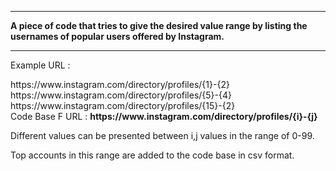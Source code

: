 <hr>

<strong>A piece of code that tries to give the desired value range by listing the usernames of popular users offered by Instagram.
</strong>


<hr>

Example URL :
<link>https://www.instagram.com/directory/profiles/{1}-{2}</link> 
<br>
<link>https://www.instagram.com/directory/profiles/{5}-{4}</link>
<br>
<link>https://www.instagram.com/directory/profiles/{15}-{2}</link>
<br>
Code Base F URL :
<strong>https://www.instagram.com/directory/profiles/{i}-{j}</strong>

Different values can be presented between i,j values in the range of 0-99.

Top accounts in this range are added to the code base in csv format.
